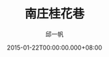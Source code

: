 ---
issue: 106
title: 南庄桂花巷
author: 邱一帆
language: 四縣
date: 2015-01-22T00:00:00.000+08:00
topic: 景點
difficulty: 2
wikidata: Q98095934
wikidata_link: https://www.wikidata.org/wiki/Q98095934
---
